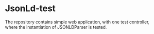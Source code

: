 # JsonLd-test
The repository contains simple web application, with one test controller, where the instantiation of JSONLDParser is tested.
